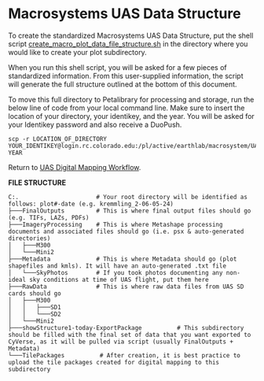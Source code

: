 # Macrosystems UAS Data Structure

To create the standardized Macrosystems UAS Data Structure, put the shell script [create_macro_plot_data_file_structure.sh](https://github.com/earthlab/macrosystems_fieldwork_hub/blob/main/code/create_macro_plot_data_file_structure.sh) in the directory where you would like to create your plot subdirectory.

When you run this shell script, you will be asked for a few pieces of standardized information. From this user-supplied information, the script will generate the full structure outlined at the bottom of this document.

To move this full directory to Petalibrary for processing and storage, run the below line of code from your local command line. Make sure to insert the location of your directory, your identikey, and the year. You will be asked for your Identikey password and also receive a DuoPush.
```
scp -r LOCATION_OF_DIRECTORY YOUR_IDENTIKEY@login.rc.colorado.edu:/pl/active/earthlab/macrosystem/UAS/summer-YEAR
```

Return to [UAS Digital Mapping Workflow](https://github.com/earthlab/macrosystems_fieldwork_hub/blob/main/uas_digital_mapping_workflow.md).

**FILE STRUCTURE**
```
C:.                      # Your root directory will be identified as follows: plot#-date (e.g. kremmling_2-06-05-24)
├───FinalOutputs         # This is where final output files should go (e.g. TIFs, LAZs, PDFs)
├───ImageryProcessing    # This is where Metashape processing documents and associated files should go (i.e. psx & auto-generated directories)
│   ├───M300
│   └───Mini2
├───Metadata             # This is where Metadata should go (plot shapefiles and kmls). It will have an auto-generated .txt file
│   └───SkyPhotos        # If you took photos documenting any non-ideal sky conditions at time of UAS flight, put them here
├───RawData              # This is where raw data files from UAS SD cards should go
│   ├───M300
│   │   ├───SD1
│   │   └───SD2
│   └───Mini2
├───showStructure1-today-ExportPackage          # This subdirectory should be filled with the final set of data that you want exported to CyVerse, as it will be pulled via script (usually FinalOutputs + Metadata)
└───TilePackages          # After creation, it is best practice to upload the tile packages created for digital mapping to this subdirectory
```
